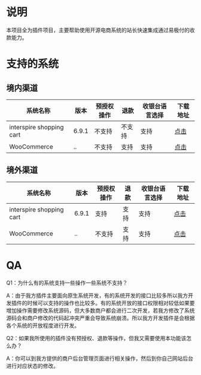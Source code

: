 # 说明

本项目全为插件项目，主要帮助使用开源电商系统的站长快速集成通过易极付的收款能力。

# 支持的系统

## 境内渠道

| 系统名称 | 版本  | 预授权操作 | 退款 | 收银台语言选择 | 下载地址 |
|---|---|---|---|---|---|
|interspire shopping cart|6.9.1|不支持|不支持|支持| [点击](https://github.com/manarchliu/YiJiEspPayBy_INC_6.9.1/archive/master.zip) |
|WooCommerce|..|不支持|支持|支持| [点击](https://github.com/manarchliu/WooCommerce_YiJiEspPay/archive/master.zip) |

## 境外渠道

| 系统名称 | 版本  | 预授权操作 | 退款 | 收银台语言选择 | 下载地址 |
|---|---|---|---|---|---|
|interspire shopping cart|6.9.1|支持|支持|支持| [点击](https://github.com/manarchliu/YiJiEspPayBy_INC_6.9.1/archive/master.zip) |
|WooCommerce|..|不支持|支持|支持| [点击](https://github.com/manarchliu/WooCommerce_YiJiEspPay/archive/master.zip) |

# QA

Q1：为什么有的系统支持一些操作一些系统不支持？

A：由于我方插件主要面向原生系统开发，有的系统开发的接口比较多所以我方开发插件的时候可以支持的操作也比较多。有的系统开放的接口权限相对较低如果要增加操作需要修改系统源码，但大多数商户都会进行二次开发，若我方修改了系统源码会和商户修改的代码起冲突严重会导致系统崩溃。所以我方开发插件是会根据各个系统的开放程度进行开发。

Q2：如果我所使用的插件没有预授权、退款等操作，但我又需要使用本功能该怎么办？

A：你可以到我方提供的商户后台管理页面进行相关操作，然后到你自己网站后台进行对应状态的修改。
